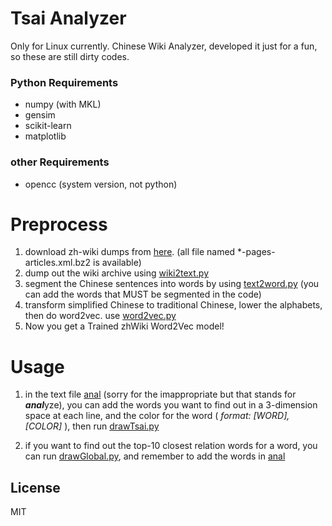 # Tsai Analyzer

Only for Linux currently.
Chinese Wiki Analyzer, developed it just for a fun, so these are still dirty codes. 

### Python Requirements
  - numpy (with MKL)
  - gensim
  - scikit-learn
  - matplotlib
### other Requirements
  - opencc (system version, not python)

# Preprocess
1. download zh-wiki dumps from [here](https://dumps.wikimedia.org/zhwiki/latest/zhwiki-latest-pages-articles.xml.bz2). (all file named *-pages-articles.xml.bz2 is available)
2. dump out the wiki archive using [wiki2text.py](wiki2text.py)
3. segment the Chinese sentences into words by using [text2word.py](text2word.py) (you can add the words that MUST be segmented in the code)
4. transform simplified Chinese to traditional Chinese, lower the alphabets, then do word2vec. use [word2vec.py](word2vec.py)
5. Now you get a Trained zhWiki Word2Vec model!

# Usage
1. in the text file [anal](anal) (sorry for the imappropriate but that stands for ***anal***yze), you can add the words you want to find out in a 3-dimension space at each line, and the color for the word ( *format: [WORD],[COLOR]* ), then run [drawTsai.py](drawTsai.py)

2. if you want to find out the top-10 closest relation words for a word, you can run [drawGlobal.py](drawGlobal.py), and remember to add the words in [anal](anal)

License
----

MIT


